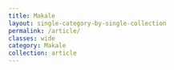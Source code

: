 ```yaml
---
title: Makale
layout: single-category-by-single-collection
permalink: /article/
classes: wide
category: Makale
collection: article
---
```

